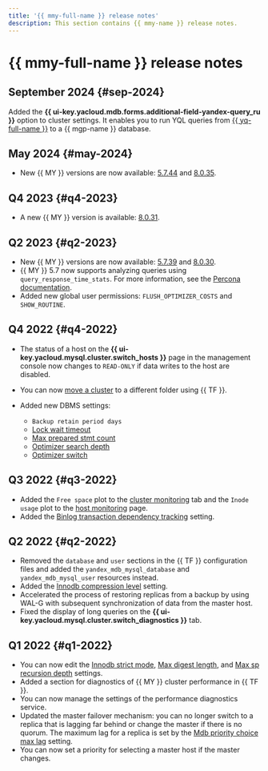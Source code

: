 ```yaml
---
title: '{{ mmy-full-name }} release notes'
description: This section contains {{ mmy-name }} release notes.
---
```


# {{ mmy-full-name }} release notes


## September 2024 {#sep-2024}

Added the **{{ ui-key.yacloud.mdb.forms.additional-field-yandex-query_ru }}** option to cluster settings. It enables you to run YQL queries from [{{ yq-full-name }}](../query/concepts/index.md) to a {{ mgp-name }} database.


## May 2024 {#may-2024}

* New {{ MY }} versions are now available: [5.7.44](https://dev.mysql.com/doc/relnotes/mysql/5.7/en/news-5-7-44.html) and [8.0.35](https://dev.mysql.com/doc/relnotes/mysql/8.0/en/news-8-0-35.html).

## Q4 2023 {#q4-2023}

* A new {{ MY }} version is available: [8.0.31](https://dev.mysql.com/doc/relnotes/mysql/8.0/en/news-8-0-31.html).

## Q2 2023 {#q2-2023}

* New {{ MY }} versions are now available: [5.7.39](https://dev.mysql.com/doc/relnotes/mysql/5.7/en/news-5-7-39.html) and [8.0.30](https://dev.mysql.com/doc/relnotes/mysql/8.0/en/news-8-0-30.html).
* {{ MY }} 5.7 now supports analyzing queries using `query_response_time_stats`. For more information, see the [Percona documentation](https://docs.percona.com/percona-server/5.7/diagnostics/response_time_distribution.html).
* Added new global user permissions: `FLUSH_OPTIMIZER_COSTS` and `SHOW_ROUTINE`.

## Q4 2022 {#q4-2022}

* The status of a host on the **{{ ui-key.yacloud.mysql.cluster.switch_hosts }}** page in the management console now changes to `READ-ONLY` if data writes to the host are disabled.
* You can now [move a cluster](operations/update.md#move-cluster) to a different folder using {{ TF }}.
* Added new DBMS settings:

  * `Backup retain period days`
  * [Lock wait timeout](./concepts/settings-list.md#setting-lock-wait-timeout)
  * [Max prepared stmt count](./concepts/settings-list.md#setting-max-prepared-stmt-count)
  * [Optimizer search depth](./concepts/settings-list.md#setting-optimizer-search-depth)
  * [Optimizer switch](./concepts/settings-list.md#setting-optimizer-switch)

## Q3 2022 {#q3-2022}

* Added the `Free space` plot to the [cluster monitoring](operations/monitoring.md#monitoring-cluster) tab and the `Inode usage` plot to the [host monitoring](operations/monitoring.md#monitoring-hosts) page.
* Added the [Binlog transaction dependency tracking](concepts/settings-list.md#setting-binlog-transaction-dependency-tracking) setting.

## Q2 2022 {#q2-2022}

* Removed the `database` and `user` sections in the {{ TF }} configuration files and added the `yandex_mdb_mysql_database` and `yandex_mdb_mysql_user` resources instead.
* Added the [Innodb compression level](concepts/settings-list.md#setting-innodb-compression-level) setting.
* Accelerated the process of restoring replicas from a backup by using WAL-G with subsequent synchronization of data from the master host.
* Fixed the display of long queries on the **{{ ui-key.yacloud.mysql.cluster.switch_diagnostics }}** tab.

## Q1 2022 {#q1-2022}

* You can now edit the [Innodb strict mode](concepts/settings-list.md#setting-strict-mode), [Max digest length](concepts/settings-list.md#setting-max-digest-length), and [Max sp recursion depth](concepts/settings-list.md#setting-max-sp-recursion-depth) settings.
* Added a section for diagnostics of {{ MY }} cluster performance in {{ TF }}.
* You can now manage the settings of the performance diagnostics service.
* Updated the master failover mechanism: you can no longer switch to a replica that is lagging far behind or change the master if there is no quorum. The maximum lag for a replica is set by the [Mdb priority choice max lag](concepts/settings-list.md#setting-mdb-priority-choice-max-lag) setting.
* You can now set a priority for selecting a master host if the master changes.
